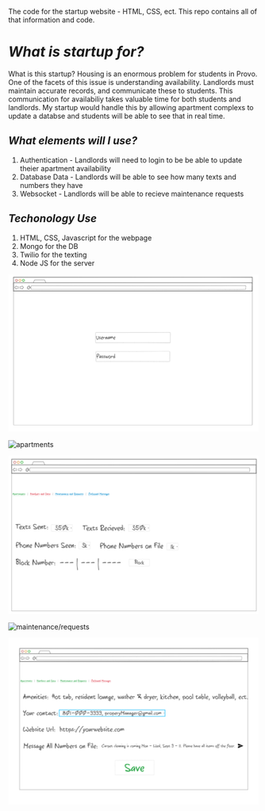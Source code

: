 The code for the startup website - HTML, CSS, ect. This repo contains all of that information and code.

# ***What is startup for?***
What is this startup? Housing is an enormous problem for students in Provo. One of the facets of this issue is understanding availability. Landlords must maintain accurate records, and communicate these to students. This communication for availabiliy takes valuable time for both students and landlords. My startup would handle this by allowing apartment complexs to update a databse and students will be able to see that in real time.

## ***What elements will I use?***
1. Authentication - Landlords will need to login to be be able to update theier apartment availability
2. Database Data - Landlords will be able to see how many texts and numbers they have
3. Websocket - Landlords will be able to recieve maintenance requests 

## ***Techonology Use***
1. HTML, CSS, Javascript for the webpage
2. Mongo for the DB
3. Twilio for the texting
4. Node JS for the server

![login](login.jpg)

![apartments](aparments.jpg)

![data](data.jpg)

![maintenance/requests](maintenanace.jpg)

![outbound](outbound.jpg)
